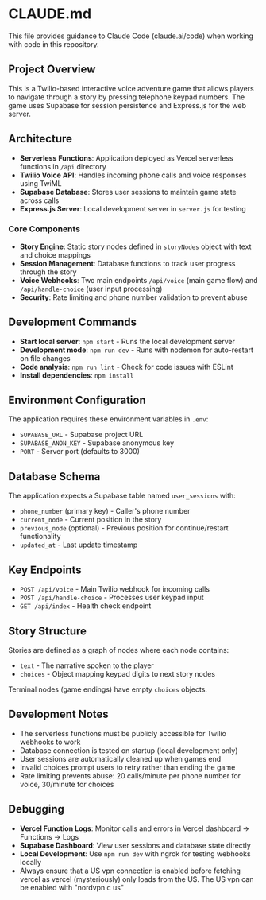 # CLAUDE.md

This file provides guidance to Claude Code (claude.ai/code) when working with code in this repository.

## Project Overview

This is a Twilio-based interactive voice adventure game that allows players to navigate through a story by pressing telephone keypad numbers. The game uses Supabase for session persistence and Express.js for the web server.

## Architecture

- **Serverless Functions**: Application deployed as Vercel serverless functions in `/api` directory
- **Twilio Voice API**: Handles incoming phone calls and voice responses using TwiML
- **Supabase Database**: Stores user sessions to maintain game state across calls
- **Express.js Server**: Local development server in `server.js` for testing

### Core Components

- **Story Engine**: Static story nodes defined in `storyNodes` object with text and choice mappings
- **Session Management**: Database functions to track user progress through the story
- **Voice Webhooks**: Two main endpoints `/api/voice` (main game flow) and `/api/handle-choice` (user input processing)
- **Security**: Rate limiting and phone number validation to prevent abuse

## Development Commands

- **Start local server**: `npm start` - Runs the local development server
- **Development mode**: `npm run dev` - Runs with nodemon for auto-restart on file changes
- **Code analysis**: `npm run lint` - Check for code issues with ESLint
- **Install dependencies**: `npm install`

## Environment Configuration

The application requires these environment variables in `.env`:
- `SUPABASE_URL` - Supabase project URL
- `SUPABASE_ANON_KEY` - Supabase anonymous key
- `PORT` - Server port (defaults to 3000)

## Database Schema

The application expects a Supabase table named `user_sessions` with:
- `phone_number` (primary key) - Caller's phone number
- `current_node` - Current position in the story
- `previous_node` (optional) - Previous position for continue/restart functionality
- `updated_at` - Last update timestamp

## Key Endpoints

- `POST /api/voice` - Main Twilio webhook for incoming calls
- `POST /api/handle-choice` - Processes user keypad input
- `GET /api/index` - Health check endpoint

## Story Structure

Stories are defined as a graph of nodes where each node contains:
- `text` - The narrative spoken to the player
- `choices` - Object mapping keypad digits to next story nodes

Terminal nodes (game endings) have empty `choices` objects.

## Development Notes

- The serverless functions must be publicly accessible for Twilio webhooks to work
- Database connection is tested on startup (local development only)
- User sessions are automatically cleaned up when games end
- Invalid choices prompt users to retry rather than ending the game
- Rate limiting prevents abuse: 20 calls/minute per phone number for voice, 30/minute for choices

## Debugging

- **Vercel Function Logs**: Monitor calls and errors in Vercel dashboard → Functions → Logs
- **Supabase Dashboard**: View user sessions and database state directly
- **Local Development**: Use `npm run dev` with ngrok for testing webhooks locally
- Always ensure that a US vpn connection is enabled before fetching vercel as vercel (mysteriously) only loads from the US. The US vpn can be enabled with "nordvpn c us"